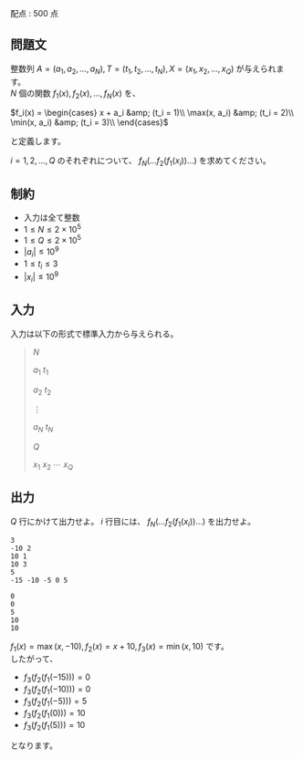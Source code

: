 配点 : $500$ 点

## 問題文

整数列 $A = (a_1, a_2, \dots, a_N), T = (t_1, t_2, \dots, t_N), X = (x_1, x_2, \dots, x_Q)$ が与えられます。<br>
$N$ 個の関数 $f_1(x), f_2(x), \dots, f_N(x)$ を、

$f_i(x) = \begin{cases} x + a_i &amp; (t_i = 1)\\ \max(x, a_i) &amp; (t_i = 2)\\ \min(x, a_i) &amp; (t_i = 3)\\ \end{cases}$

と定義します。

$i = 1, 2, \dots, Q$ のそれぞれについて、 $f_N( \dots f_2(f_1(x_i)) \dots )$ を求めてください。

## 制約

- 入力は全て整数
- $1 \leq N \leq 2 \times 10^5$
- $1 \leq Q \leq 2 \times 10^5$
- $|a_i| \leq 10^9$
- $1 \leq t_i \leq 3$
- $|x_i| \leq 10^9$

## 入力

入力は以下の形式で標準入力から与えられる。

> $N$
> 
> $a_1$ $t_1$
> 
> $a_2$ $t_2$
> 
> $\vdots$
> 
> $a_N$ $t_N$
> 
> $Q$
> 
> $x_1$ $x_2$ $\cdots$ $x_Q$

## 出力

$Q$ 行にかけて出力せよ。 $i$ 行目には、 $f_N( \dots f_2(f_1(x_i)) \dots )$ を出力せよ。

```input1
3
-10 2
10 1
10 3
5
-15 -10 -5 0 5
```

```output1
0
0
5
10
10
```

$f_1(x) = \max(x, -10), f_2(x) = x + 10, f_3(x) = \min(x, 10)$ です。<br>
したがって、

- $f_3(f_2(f_1(-15))) = 0$
- $f_3(f_2(f_1(-10))) = 0$
- $f_3(f_2(f_1(-5))) = 5$
- $f_3(f_2(f_1(0))) = 10$
- $f_3(f_2(f_1(5))) = 10$

となります。